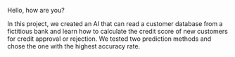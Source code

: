 Hello, how are you?

In this project, we created an AI that can read a customer database from a fictitious bank and learn how to calculate the credit score of new customers for credit approval or rejection. We tested two prediction methods and chose the one with the highest accuracy rate.
